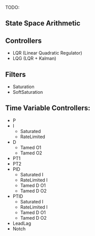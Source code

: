 
TODO:

State Space Arithmetic
---------------------



Controllers
-----------
- LQR (Linear Quadratic Regulator)
- LQG (LQR + Kalman)

Filters
-------
- Saturation
- SoftSaturation

Time Variable Controllers:
--------------------------
- P
- I 
  - Saturated
  - RateLimited
- D
  - Tamed O1
  - Tamed O2
- PT1
- PT2
- PID
  - Saturated I
  - RateLimited I
  - Tamed D O1
  - Tamed D O2
- PTID
  - Saturated I
  - RateLimited I
  - Tamed D O1
  - Tamed D O2
- LeadLag
- Notch